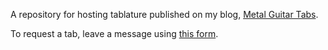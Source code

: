 <!-- title: -->

A repository for hosting tablature published on my blog, [Metal Guitar Tabs](https://metalguitartabs.wordpress.com/).

To request a tab, leave a message using [this form](https://metalguitartabs.wordpress.com/about).
